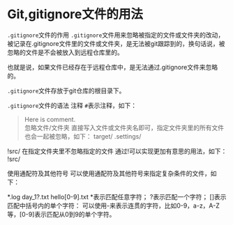 # Git,gitignore文件的用法
`.gitignore`文件的作用
`.gitignore`文件用来忽略被指定的文件或文件夹的改动，被记录在.gitignore文件里的文件或文件夹，是无法被git跟踪到的，换句话说，被忽略的文件是不会被放入到远程仓库里的。

也就是说，如果文件已经存在于远程仓库中，是无法通过.gitignore文件来忽略的。

`.gitignore`文件存放于git仓库的根目录下。

`.gitignore`文件的语法
注释
`#`表示注释，如下：

> Here is comment.  
忽略文件/文件夹
直接写入文件或文件夹名即可，指定文件夹里的所有文件也会一起被忽略，如下：
target/
.settings/

!src/
在指定文件夹里不忽略指定的文件
通过!可以实现更加有意思的用法，如下：
!src/

使用通配符及其他符号
可以使用通配符及其他符号来指定复杂条件的文件，如下：

*.log
day_1?.txt
hello[0-9].txt
*表示匹配任意字符；
?表示匹配一个字符；
[]表示匹配中括号内的单个字符：
可以使用-来表示连贯的字符，比如0-9，a-z，A-Z等，[0-9]表示匹配从0到9的单个字符。
